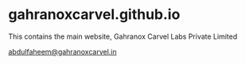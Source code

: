 # gahranoxcarvel.github.io

This contains the main website, Gahranox Carvel Labs Private Limited

abdulfaheem@gahranoxcarvel.in
